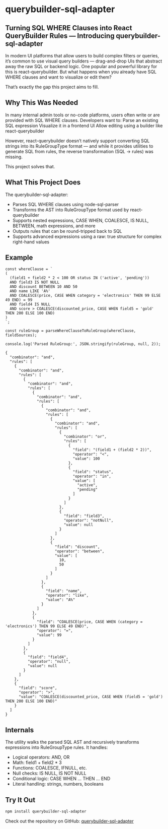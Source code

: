 # querybuilder-sql-adapter

## Turning SQL WHERE Clauses into React QueryBuilder Rules — Introducing querybuilder-sql-adapter

In modern UI platforms that allow users to build complex filters or queries, it’s common to use visual query builders — drag-and-drop UIs that abstract away the raw SQL or backend logic. One popular and powerful library for this is react-querybuilder. But what happens when you already have SQL WHERE clauses and want to visualize or edit them?

That’s exactly the gap this project aims to fill.

## Why This Was Needed

In many internal admin tools or no-code platforms, users often write or are provided with SQL WHERE clauses. Developers want to:
Parse an existing SQL expression
Visualize it in a frontend UI
Allow editing using a builder like react-querybuilder

However, react-querybuilder doesn’t natively support converting SQL strings into its RuleGroupType format — and while it provides utilities to generate SQL from rules, the reverse transformation (SQL → rules) was missing.

This project solves that.

## What This Project Does

The querybuilder-sql-adapter:
 - Parses SQL WHERE clauses using node-sql-parser
 - Transforms the AST into RuleGroupType format used by react-querybuilder
 - Supports nested expressions, CASE WHEN, COALESCE, IS NULL, BETWEEN, math expressions, and more
 - Outputs rules that can be round-tripped back to SQL
 - Supports advanced expressions using a raw: true structure for complex right-hand values

## Example

```
const whereClause = `
(
  (field1 + field2 * 2 < 100 OR status IN ('active', 'pending'))
  AND field3 IS NOT NULL
  AND discount BETWEEN 10 AND 50
  AND name LIKE 'A%'
  AND COALESCE(price, CASE WHEN category = 'electronics' THEN 99 ELSE 49 END) = 99
  AND field4 IS NULL
  AND score > COALESCE(discounted_price, CASE WHEN field5 = 'gold' THEN 200 ELSE 100 END)
)
`;

const ruleGroup = parseWhereClauseToRuleGroup(whereClause, fieldSources);

console.log('Parsed RuleGroup:', JSON.stringify(ruleGroup, null, 2));

{
  "combinator": "and",
  "rules": [
    {
      "combinator": "and",
      "rules": [
        {
          "combinator": "and",
          "rules": [
            {
              "combinator": "and",
              "rules": [
                {
                  "combinator": "and",
                  "rules": [
                    {
                      "combinator": "and",
                      "rules": [
                        {
                          "combinator": "or",
                          "rules": [
                            {
                              "field": "(field1 + (field2 * 2))",
                              "operator": "<",
                              "value": 100
                            },
                            {
                              "field": "status",
                              "operator": "in",
                              "value": [
                                "active",
                                "pending"
                              ]
                            }
                          ]
                        },
                        {
                          "field": "field3",
                          "operator": "notNull",
                          "value": null
                        }
                      ]
                    },
                    {
                      "field": "discount",
                      "operator": "between",
                      "value": [
                        10,
                        50
                      ]
                    }
                  ]
                },
                {
                  "field": "name",
                  "operator": "like",
                  "value": "A%"
                }
              ]
            },
            {
              "field": "COALESCE(price, CASE WHEN (category = 'electronics') THEN 99 ELSE 49 END)",
              "operator": "=",
              "value": 99
            }
          ]
        },
        {
          "field": "field4",
          "operator": "null",
          "value": null
        }
      ]
    },
    {
      "field": "score",
      "operator": ">",
      "value": "COALESCE(discounted_price, CASE WHEN (field5 = 'gold') THEN 200 ELSE 100 END)"
    }
  ]
}
```

## Internals

The utility walks the parsed SQL AST and recursively transforms expressions into RuleGroupType rules. It handles:
 - Logical operators: AND, OR
 - Math: field1 + field2 * 3
 - Functions: COALESCE, IFNULL, etc.
 - Null checks: IS NULL, IS NOT NULL
 - Conditional logic: CASE WHEN ... THEN ... END
 - Literal handling: strings, numbers, booleans

## Try It Out 

```bash
npm install querybuilder-sql-adapter
```

Check out the repository on GitHub: [querybuilder-sql-adapter](https://github.com/vinkrish/querybuilder-sql-adapter)